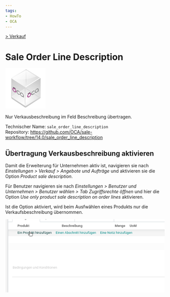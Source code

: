 ```yaml
---
tags:
- HowTo
- OCA
---
```

[> Verkauf](Verkauf.md)
# Sale Order Line Description
![icon_oca_app](assets/icon_oca_app.png)

Nur Verkausbeschreibung im Feld Beschreibung übertragen.

Technischer Name: `sale_order_line_description`\
Repository: <https://github.com/OCA/sale-workflow/tree/14.0/sale_order_line_description>

## Übertragung Verkausbeschreibung aktivieren

Damit die Erweiterung für Unternehmen aktiv ist, navigieren sie nach *Einstellungen > Verkauf > Angebote und Aufträge* und aktivieren sie die Option *Product sale description*.

Für Benutzer navigieren sie nach *Einstellungen > Benutzer und Unternehmen > Benutzer wählen > Tab Zugriffsrechte öffnen* und hier die Option *Use only product sale description on order lines* aktivieren.

Ist die Option aktiviert, wird beim Ausfwählen eines Produkts nur die Verkaufsbeschreibung übernommen.

![Sale Order Line Description](assets/Sale%20Order%20Line%20Description.gif)